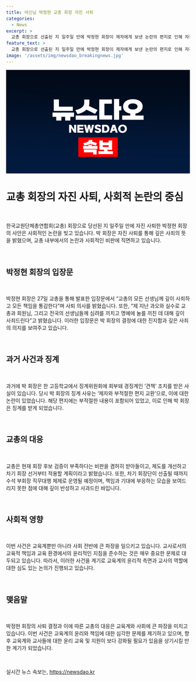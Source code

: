 ```yaml
---
title: 여신님 박정현 교총 회장 자진 사퇴
categories:
  - News
excerpt: >
  교총 회장으로 선출된 지 일주일 만에 박정현 회장이 제자에게 보낸 논란의 편지로 인해 자진 사퇴했습니다. 박 회장은 깊이 사죄하고 책임을 통감한다는 입장을 밝혔으며, 차기 회장단이 선출될 때까지 수석 부회장이 대행하게 될 것입니다. 교총은 향후 회장 후보 검증을 개선하고, 사과하며 제도를 개선할 것이라 밝혔습니다.
feature_text: >
  교총 회장으로 선출된 지 일주일 만에 박정현 회장이 제자에게 보낸 논란의 편지로 인해 자진 사퇴했습니다. 박 회장은 깊이 사죄하고 책임을 통감한다는 입장을 밝혔으며, 차기 회장단이 선출될 때까지 수석 부회장이 대행하게 될 것입니다. 교총은 향후 회장 후보 검증을 개선하고, 사과하며 제도를 개선할 것이라 밝혔습니다.
image: '/assets/img/newsdao_breakingnews.jpg'
---
```


<p><img src="/assets/img/newsdao_breakingnews.jpg" alt="koreaapp 속보" /></p>

<h1 data-ke-size="size26">교총 회장의 자진 사퇴, 사회적 논란의 중심</h1>

<p data-ke-size="size16">&nbsp;</p>

<p>한국교원단체총연합회(교총) 회장으로 당선된 지 일주일 만에 자진 사퇴한 박정현 회장의 사안은 사회적인 논란을 빚고 있습니다. 박 회장은 자진 사퇴를 통해 깊은 사죄의 뜻을 밝혔으며, 교총 내부에서의 논란과 사회적인 비판에 직면하고 있습니다.</p>

<p data-ke-size="size16">&nbsp;</p>

<h2 data-ke-size="size24">박정현 회장의 입장문</h2>

<p data-ke-size="size16">&nbsp;</p>

<p>박정현 회장은 27일 교총을 통해 발표한 입장문에서 “교총의 모든 선생님께 깊이 사죄하고 모든 책임을 통감한다”며 사퇴 의사를 밝혔습니다. 또한, “제 지난 과오와 실수로 교총과 회원님, 그리고 전국의 선생님들께 심려를 끼치고 명예에 눌를 끼친 데 대해 깊이 사죄드린다”고 밝혔습니다. 이러한 입장문은 박 회장의 결정에 대한 진지함과 깊은 사죄의 의지를 보여주고 있습니다.</p>

<p data-ke-size="size16">&nbsp;</p>

<h2 data-ke-size="size24">과거 사건과 징계</h2>

<p data-ke-size="size16">&nbsp;</p>

<p>과거에 박 회장은 한 고등학교에서 징계위원회에 회부돼 경징계인 ‘견책’ 조치를 받은 사실이 있습니다. 당시 박 회장의 징계 사유는 ‘제자와 부적절한 편지 교환’으로, 이에 대한 논란이 있었습니다. 해당 편지에는 부적절한 내용이 포함되어 있었고, 이로 인해 박 회장은 징계를 받게 되었습니다.</p>

<p data-ke-size="size16">&nbsp;</p>

<h2 data-ke-size="size24">교총의 대응</h2>

<p data-ke-size="size16">&nbsp;</p>

<p>교총은 현재 회장 후보 검증이 부족하다는 비판을 겸허히 받아들이고, 제도를 개선하고 차기 회장 선거부터 적용할 계획이라고 밝혔습니다. 또한, 차기 회장단이 선출될 때까지 수석 부회장 직무대행 체제로 운영될 예정이며, 책임과 기대에 부응하는 모습을 보여드리지 못한 점에 대해 깊이 반성하고 사과드린 바입니다.</p>

<p data-ke-size="size16">&nbsp;</p>

<h2 data-ke-size="size24">사회적 영향</h2>

<p data-ke-size="size16">&nbsp;</p>

<p>이번 사건은 교육계뿐만 아니라 사회 전반에 큰 파장을 일으키고 있습니다. 교사로서의 교육적 책임과 교육 환경에서의 윤리적인 지침을 준수하는 것은 매우 중요한 문제로 대두되고 있습니다. 따라서, 이러한 사건을 계기로 교육계의 윤리적 측면과 교사의 역할에 대한 심도 있는 논의가 진행되고 있습니다.</p>

<p data-ke-size="size16">&nbsp;</p>

<h2 data-ke-size="size24">맺음말</h2>

<p data-ke-size="size16">&nbsp;</p>

<p>박정현 회장의 사퇴 결정과 이에 따른 교총의 대응은 교육계와 사회에 큰 파장을 미치고 있습니다. 이번 사건은 교육계의 윤리와 책임에 대한 심각한 문제를 제기하고 있으며, 향후 교육계와 교사들에 대한 윤리 교육 및 지원이 보다 강화될 필요가 있음을 상기시킬 만한 계기가 되었습니다.</p>

<p data-ke-size="size16">&nbsp;</p>
실시간 뉴스 속보는, <a href="https://newsdao.kr" rel="dofollow">https://newsdao.kr</a>


